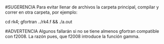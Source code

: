 #SUGERENCIA
Para evitar llenar de archivos la carpeta principal, compilar y correr en otra
carpeta, por ejemplo:

cd rk4; gfortran ../rk4.f && ./a.out

#ADVERTENCIA
Algunos fallarán si no se tiene almenos gfortran compatible con f2008.
La razón pues, que f2008 introduce la función gamma.
